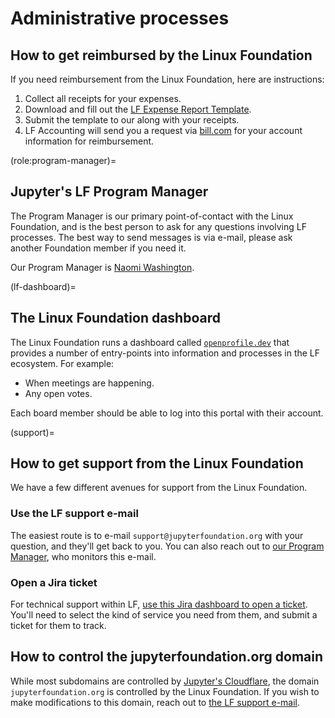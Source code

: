 # Administrative processes

## How to get reimbursed by the Linux Foundation

If you need reimbursement from the Linux Foundation, here are instructions:

1. Collect all receipts for your expenses.
1. Download and fill out the [LF Expense Report Template](https://docs.google.com/spreadsheets/d/10spMFQ23mZqwXHXBeY3kNcab5nf4SW3k/edit?gid=1152712870#gid=1152712870).
1. Submit the template to our [](#role:program-manager) along with your receipts.
1. LF Accounting will send you a request via [bill.com](https://bill.com) for your account information for reimbursement.

(role:program-manager)=
## Jupyter's LF Program Manager

The Program Manager is our primary point-of-contact with the Linux Foundation, and is the best person to ask for any questions involving LF processes.
The best way to send messages is via e-mail, please ask another Foundation member if you need it.

Our Program Manager is [Naomi Washington](https://www.linkedin.com/in/naomiwashington/).

(lf-dashboard)=
## The Linux Foundation dashboard

The Linux Foundation runs a dashboard called [`openprofile.dev`](https://openprofile.dev) that provides a number of entry-points into information and processes in the LF ecosystem.
For example:

- When meetings are happening.
- Any open votes.

Each board member should be able to log into this portal with their account.

(support)=
## How to get support from the Linux Foundation

We have a few different avenues for support from the Linux Foundation.

### Use the LF support e-mail

The easiest route is to e-mail `support@jupyterfoundation.org` with your question, and they'll get back to you.
You can also reach out to [our Program Manager](#role:program-manager), who monitors this e-mail.

### Open a Jira ticket

For technical support within LF, [use this Jira dashboard to open a ticket](https://jira.linuxfoundation.org/plugins/servlet/desk/portal/2). You'll need to select the kind of service you need from them, and submit a ticket for them to track.

## How to control the jupyterfoundation.org domain

While most subdomains are controlled by [Jupyter's Cloudflare](xref:jec#cloudflare), the domain `jupyterfoundation.org` is controlled by the Linux Foundation.
If you wish to make modifications to this domain, reach out to [the LF support e-mail](#support).
